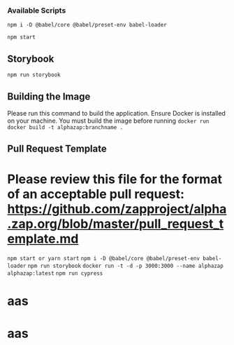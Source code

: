 ### Available Scripts

`npm i -D @babel/core @babel/preset-env babel-loader`

`npm start` 



## Storybook 

`npm run storybook`

## Building the Image
Please run this command to build the application. Ensure Docker is installed on your machine. You must build the image before running `` docker run ``
`  docker build -t alphazap:branchname . `


## Pull Request Template

Please review this file for the format of an acceptable pull request: https://github.com/zapproject/alpha.zap.org/blob/master/pull_request_template.md
=======
`npm start or yarn start`
`npm i -D @babel/core @babel/preset-env babel-loader`
`npm run storybook`
`docker run -t -d -p 3000:3000 --name alphazap alphazap:latest`
`npm run cypress`


# aas
# aas
